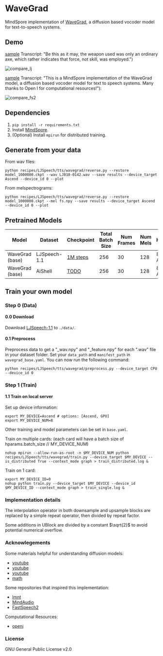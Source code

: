 # WaveGrad

MindSpore implementation of [WaveGrad](https://arxiv.org/abs/2009.00713), a diffusion based vocoder model for text-to-speech systems. 

## Demo

[sample](results/1000000_predicted_LJ010-0142_1000.wav) Transcript: "Be this as it may, the weapon used was only an ordinary axe, which rather indicates that force, not skill, was employed.")

![compare_lj](results/1000000_LJ010-0142.gif?raw=true "LJ010-0142")

[sample](results/1000000_predicted_fs_1000.wav) Transcript: "This is a MindSpore implementation of the WaveGrad model, a diffusion based vocoder model for text to speech systems. Many thanks to Open I for computational resources!"):

![compare_fs2](results/1000000_fs.gif?raw=true "fs2")

## **Dependencies**

1. `pip install -r requirements.txt`
2. Install [MindSpore](https://www.mindspore.cn/install).
3. (Optional) Install `mpirun` for distributed training.

## Generate from your data

From wav files:

`python recipes/LJSpeech/tts/wavegrad/reverse.py --restore model_1000000.ckpt --wav LJ010-0142.wav --save results --device_target Ascend --device_id 0 --plot`

From melspectrograms:

`python recipes/LJSpeech/tts/wavegrad/reverse.py --restore model_1000000.ckpt --mel fs.npy --save results --device_target Ascend --device_id 0 --plot`

## Pretrained Models

| Model | Dataset | Checkpoint | Total Batch Size | Num Frames | Num Mels | Hardware | MindSpore Version |
| -----| ----- | -----| -----| -----| -----| -----| -----|
| WaveGrad (base) | LJSpeech-1.1 | [1M steps](https://download.mindspore.cn/toolkits/mindaudio/wavegrad/model_1000000_v190.ckpt) | 256 | 30 | 128 | 8 $\times$ Ascend | 1.9.0 |
| WaveGrad (base) | AiShell | [TODO]() | 256 | 30 | 128 | 8 $\times$ Ascend | 1.9.0 |

## Train your own model

### Step 0 (Data)

#### 0.0 Download

Download [LJSpeech-1.1](http://keithito.com/LJ-Speech-Dataset/) to `./data/`.

#### 0.1 Preprocess

Preprocess data to get a "_wav.npy" and "_feature.npy" for each ".wav" file in your dataset folder. Set your `data_path` and 
`manifest_path` in `wavegrad_base.yaml`. You can now run the following command:

`python recipes/LJSpeech/tts/wavegrad/preprocess.py --device_target CPU --device_id 0`

### Step 1 (Train)

#### 1.1 Train on local server

Set up device information:
```
export MY_DEVICE=Ascend # options: [Ascend, GPU]
export MY_DEVICE_NUM=8
```

Other training and model parameters can be set in `base.yaml`. 

Train on multiple cards: (each card will have a batch size of hparams.batch_size // MY_DEVICE_NUM)
```
nohup mpirun --allow-run-as-root -n $MY_DEVICE_NUM python recipes/LJSpeech/tts/wavegrad/train.py --device_target $MY_DEVICE --is_distributed True --context_mode graph > train_distributed.log &
```

Train on 1 card:
```
export MY_DEVICE_ID=0
nohup python train.py --device_target $MY_DEVICE --device_id $MY_DEVICE_ID --context_mode graph > train_single.log &
```

### Implementation details

The interpolation operator in both downsample and upsample blocks are replaced by a simple repeat operator, then divided by repeat factor.

Some additions in UBlock are divided by a constant $\sqrt{2}$ to avoid potential numerical overflow.

### Acknowlegements

Some materials helpful for understanding diffusion models:
- [youtube](https://www.youtube.com/watch?v=nv-WTeKRLl0)
- [youtube](https://www.youtube.com/watch?v=HoKDTa5jHvg)
- [youtube](https://www.youtube.com/watch?v=XCUlnHP1TNM)
- [math](lilianweng.github.io/posts/2021-07-11-diffusion-models)

Some repositories that inspired this implementation:
- [lmnt](https://github.com/lmnt-com/wavegrad)
- [MindAudio](https://github.com/mindspore-lab/mindaudio)
- [FastSpeech2](https://github.com/ming024/FastSpeech2)

Computational Resources:
- [openi](https://openi.pcl.ac.cn/)

### License

GNU General Public License v2.0
